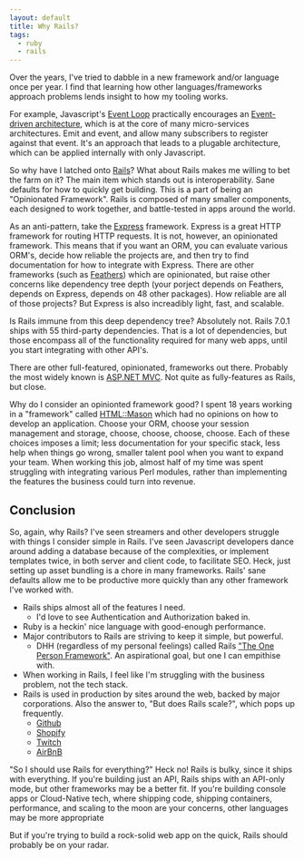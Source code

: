 ```yaml
---
layout: default
title: Why Rails?
tags:
  - ruby
  - rails
---
```


Over the years, I've tried to dabble in a new framework and/or language once per year.  I find that
learning how other languages/frameworks approach problems lends insight to how my tooling works.

For example, Javascript's
[Event Loop](https://developer.mozilla.org/en-US/docs/Web/JavaScript/EventLoop)
practically encourages an
[Event-driven architecture](https://en.wikipedia.org/wiki/Event-driven_architecture),
which is at the core of many micro-services architectures.  Emit and event, and allow many
subscribers to register against that event.  It's an approach that leads to a plugable architecture,
which can be applied internally with only Javascript.

So why have I latched onto [Rails](https://rubyonrails.org/)?  What about Rails makes me willing to
bet the farm on it?  The main item which stands out is interoperability.  Sane defaults for how to
quickly get building.  This is a part of being an "Opinionated Framework".  Rails is composed of
many smaller components, each designed to work together, and battle-tested in apps around the world.

As an anti-pattern, take the [Express](https://expressjs.com/) framework.  Express is a great HTTP
framework for routing HTTP requests.  It is not, however, an opinionated framework.  This means that
if you want an ORM, you can evaluate various ORM's, decide how reliable the projects are, and then
try to find documentation for how to integrate with Express.  There are other frameworks (such as
[Feathers](https://feathersjs.com/)) which are opinionated, but raise other concerns like dependency
tree depth (your porject depends on Feathers, depends on Express, depends on 48 other packages).
How reliable are all of those projects?  But Express is also increadibly light, fast, and scalable.

Is Rails immune from this deep dependency tree?  Absolutely not.  Rails 7.0.1 ships with 55
third-party dependencies.  That is a lot of dependencies, but those encompass all of the
functionality required for many web apps, until you start integrating with other API's.

There are other full-featured, opinionated, frameworks out there.  Probably the most widely known is
[ASP.NET MVC](https://dotnet.microsoft.com/en-us/apps/aspnet/mvc).  Not quite as fully-features as
Rails, but close.

Why do I consider an opinionted framework good?  I spent 18 years working in a "framework" called
[HTML::Mason](https://metacpan.org/pod/HTML::Mason)
which had no opinions on how to develop an application.  Choose your ORM, choose your session
management and storage, choose, choose, choose, choose.  Each of these choices imposes a limit;
less documentation for your specific stack, less help when things go wrong, smaller talent pool
when you want to expand your team.  When working this job, almost half of my time was spent
struggling with integrating various Perl modules, rather than implementing the features the business
could turn into revenue.

## Conclusion

So, again, why Rails?  I've seen streamers and other developers struggle with things I consider
simple in Rails.  I've seen Javascript developers dance around adding a database because of the
complexities, or implement templates twice, in both server and client code, to facilitate SEO.
Heck, just setting up asset bundling is a chore in many frameworks.  Rails' sane defaults allow me
to be productive more quickly than any other framework I've worked with.

- Rails ships almost all of the features I need.
  - I'd love to see Authentication and Authorization baked in.
- Ruby is a heckin' nice language with good-enough performance.
- Major contributors to Rails are striving to keep it simple, but powerful.
  - DHH (regardless of my personal feelings) called Rails
    ["The One Person Framework"](https://world.hey.com/dhh/the-one-person-framework-711e6318).
    An aspirational goal, but one I can empithise with.
- When working in Rails, I feel like I'm struggling with the business problem, not the tech stack.
- Rails is used in production by sites around the web, backed by major corporations.  Also the
    answer to, "But does Rails scale?", which pops up frequently.
  - [Github](https://github.com)
  - [Shopify](https://shopify.com)
  - [Twitch](https://twitch.tv)
  - [AirBnB](https://airbnb.com)

"So I should use Rails for everything?"  Heck no!  Rails is bulky, since it ships with everything.
If you're building just an API, Rails ships with an API-only mode, but other frameworks may be a
better fit.  If you're building console apps or Cloud-Native tech, where shipping code, shipping
containers, performance, and scaling to the moon are your concerns, other languages may be more
appropriate

But if you're trying to build a rock-solid web app on the quick, Rails should probably be on your
radar.

